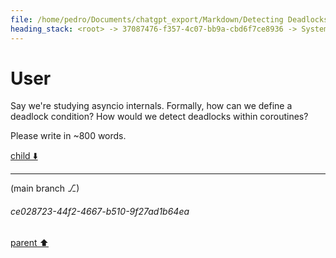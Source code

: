 ```yaml
---
file: /home/pedro/Documents/chatgpt_export/Markdown/Detecting Deadlocks in asyncio.md
heading_stack: <root> -> 37087476-f357-4c07-bb9a-cbd6f7ce8936 -> System -> 18a374ea-54f7-408a-829d-f60766f75e3a -> System -> aaa207d7-d8c9-4cfe-a09c-7a8c955a3979 -> User
---
```

# User

Say we're studying asyncio internals. Formally, how can we define a deadlock condition? How would we detect deadlocks within coroutines?

Please write in ~800 words.

[child ⬇️](#ce028723-44f2-4667-b510-9f27ad1b64ea)

---

(main branch ⎇)
###### ce028723-44f2-4667-b510-9f27ad1b64ea
[parent ⬆️](#aaa207d7-d8c9-4cfe-a09c-7a8c955a3979)
